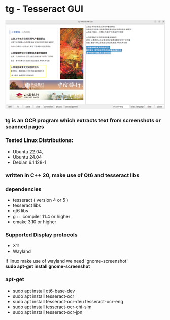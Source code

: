 # tg - Tesseract GUI


![chin-text2.png](chin-text2.png)

### tg is an OCR program which extracts text from screenshots or scanned pages

### Tested Linux Distributions: 
- Ubuntu 22.04, 
- Ubuntu 24.04 
- Debian 6.1.128-1 

### written in C++ 20, make use of Qt6 and tesseract libs

### dependencies
- tesseract ( version 4 or 5 )
- tesseract libs
- qt6 libs
- g++ compiler 11.4 or higher
- cmake 3.10 or higher

### Supported Display protocols
- X11
- Wayland 

If linux make use of wayland we need 'gnome-screenshot' <br/>
<b> sudo apt-get install gnome-screenshot</b>

### apt-get

- sudo apt install qt6-base-dev
- sudo apt install tesseract-ocr
- sudo apt install tesseract-ocr-deu tesseract-ocr-eng
- sudo apt install tesseract-ocr-chi-sim
- sudo apt install tesseract-ocr-jpn

